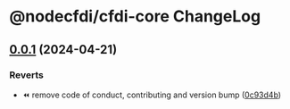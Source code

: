 # @nodecfdi/cfdi-core ChangeLog

## [0.0.1](https://github.com/nodecfdi/cfdi-core/compare/v0.1.0...v0.0.1) (2024-04-21)

### Reverts

- :rewind: remove code of conduct, contributing and version bump ([0c93d4b](https://github.com/nodecfdi/cfdi-core/commit/0c93d4b4337cde6021643754d2b5479e99aa7a04))
